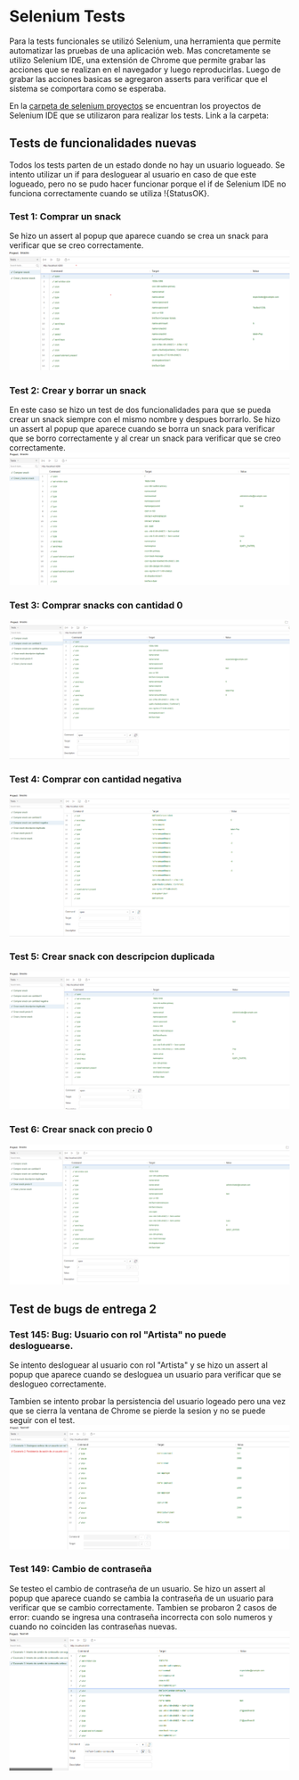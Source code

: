 # Selenium Tests

Para la tests funcionales se utilizó Selenium, una herramienta que permite automatizar las pruebas de una aplicación web. Mas concretamente se utilizo Selenium IDE, una extensión de Chrome que permite grabar las acciones que se realizan en el navegador y luego reproducirlas. Luego de grabar las acciones basicas se agregaron asserts para verificar que el sistema se comportara como se esperaba. 

En la [carpeta de selenium proyectos](./SeleniumProyectos) se encuentran los proyectos de Selenium IDE que se utilizaron para realizar los tests. Link a la carpeta:

## Tests de funcionalidades nuevas

Todos los tests parten de un estado donde no hay un usuario logueado. Se intento utilizar un if para desloguear al usuario en caso de que este logueado, pero no se pudo hacer funcionar porque el if de Selenium IDE no funciona correctamente cuando se utiliza !{StatusOK}.

### Test 1: Comprar un snack

Se hizo un assert al popup que aparece cuando se crea un snack para verificar que se creo correctamente.
![Comprar snack](./ComprarSnack.png)

### Test 2: Crear y borrar un snack

En este caso se hizo un test de dos funcionalidades para que se pueda crear un snack siempre con el mismo nombre y despues borrarlo. Se hizo un assert al popup que aparece cuando se borra un snack para verificar que se borro correctamente y al crear un snack para verificar que se creo correctamente.
![Crear y borrar snack](./CrearBorrarSnack.png)

### Test 3: Comprar snacks con cantidad 0

![Crear snack con cantidad 0](./ComprarConCantidad0.png)

### Test 4: Comprar con cantidad negativa

![Crear snack con cantidad negativa](./ComprarConCantidadNegativa.png)

### Test 5: Crear snack con descripcion duplicada

![Crear snack con descripcion duplicada](./CrearSnackDescripcionDuplicada.png)

### Test 6: Crear snack con precio 0

![Crear snack con precio 0](./CrearSnackPrecio0.png)

## Test de bugs de entrega 2

### Test 145: Bug: Usuario con rol "Artista" no puede desloguearse.

Se intento desloguear al usuario con rol "Artista" y se hizo un assert al popup que aparece cuando se desloguea un usuario para verificar que se deslogueo correctamente.

Tambien se intento probar la persistencia del usuario logeado pero una vez que se cierra la ventana de Chrome se pierde la sesion y no se puede seguir con el test.
![Desloguear artista](./Bug145.png)

### Test 149: Cambio de contraseña

Se testeo el cambio de contraseña de un usuario. Se hizo un assert al popup que aparece cuando se cambia la contraseña de un usuario para verificar que se cambio correctamente. Tambien se probaron 2 casos de error: cuando se ingresa una contraseña incorrecta con solo numeros y cuando no coinciden las contraseñas nuevas.
![Cambiar contraseña](./Bug149.png)

